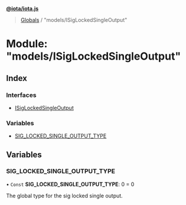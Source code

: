 **[@iota/iota.js](../README.md)**

> [Globals](../README.md) / "models/ISigLockedSingleOutput"

# Module: "models/ISigLockedSingleOutput"

## Index

### Interfaces

* [ISigLockedSingleOutput](../interfaces/_models_isiglockedsingleoutput_.isiglockedsingleoutput.md)

### Variables

* [SIG\_LOCKED\_SINGLE\_OUTPUT\_TYPE](_models_isiglockedsingleoutput_.md#sig_locked_single_output_type)

## Variables

### SIG\_LOCKED\_SINGLE\_OUTPUT\_TYPE

• `Const` **SIG\_LOCKED\_SINGLE\_OUTPUT\_TYPE**: 0 = 0

The global type for the sig locked single output.
